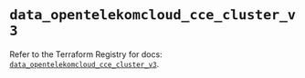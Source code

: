 # `data_opentelekomcloud_cce_cluster_v3`

Refer to the Terraform Registry for docs: [`data_opentelekomcloud_cce_cluster_v3`](https://registry.terraform.io/providers/opentelekomcloud/opentelekomcloud/1.36.35/docs/data-sources/cce_cluster_v3).
